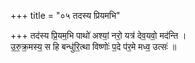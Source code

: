 +++
title = "०५ तदस्य प्रियमभि"

+++
तद॑स्य प्रि॒यम॒भि पाथो॑ अश्यां॒ नरो॒ यत्र॑ देव॒यवो॒ मद॑न्ति ।  
उ॒रु॒क्र॒मस्य॒ स हि बन्धु॑रि॒त्था विष्णोः॑ प॒दे प॑र॒मे मध्व॒ उत्सः॑ ॥